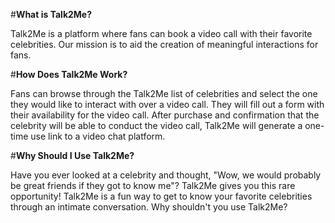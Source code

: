 #**What is Talk2Me?**

Talk2Me is a platform where fans can book a video call with their favorite celebrities. Our mission is to aid the creation of meaningful interactions for fans.

#**How Does Talk2Me Work?**

Fans can browse through the Talk2Me list of celebrities and select the one they would like to interact with over a video call. They will fill out a form with their availability for the video call. After purchase and confirmation that the celebrity will be able to conduct the video call, Talk2Me will generate a one-time use link to a video chat platform.

#**Why Should I Use Talk2Me?**

Have you ever looked at a celebrity and thought, "Wow, we would probably be great friends if they got to know me"? Talk2Me gives you this rare opportunity! Talk2Me is a fun way to get to know your favorite celebrities through an intimate conversation. Why shouldn't you use Talk2Me?

